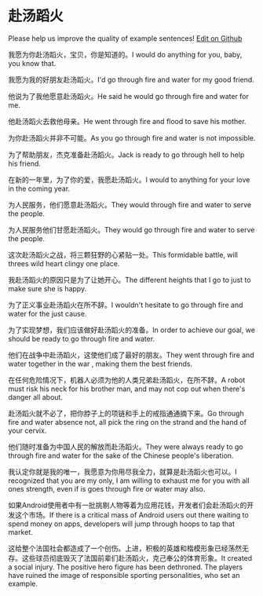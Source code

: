 # 赴汤蹈火

Please help us improve the quality of example sentences! [Edit on Github](https://github.com/jiyushe/jiyu-example-sentence-source/blob/main/chinese/futangdaohuo.md)

<p><span class="chinese">我愿为你赴汤蹈火，宝贝，你是知道的。</span><span class="english">I would do anything for you, baby, you know that.</span></p>

<p><span class="chinese">我愿为我的好朋友赴汤蹈火。</span><span class="english">I'd go through fire and water for my good friend.</span></p>

<p><span class="chinese">他说为了我他愿意赴汤蹈火。</span><span class="english">He said he would go through fire and water for me.</span></p>

<p><span class="chinese">他赴汤蹈火去救他母亲。</span><span class="english">He went through fire and flood to save his mother.</span></p>

<p><span class="chinese">为你赴汤蹈火并非不可能。</span><span class="english">As you go through fire and water is not impossible.</span></p>

<p><span class="chinese">为了帮助朋友，杰克准备赴汤蹈火。</span><span class="english">Jack is ready to go through hell to help his friend.</span></p>

<p><span class="chinese">在新的一年里，为了你的爱，我愿赴汤蹈火。</span><span class="english">I would to anything for your love in the coming year.</span></p>

<p><span class="chinese">为人民服务，他们愿意赴汤蹈火。</span><span class="english">They would through fire and water to serve the people.</span></p>

<p><span class="chinese">为人民服务他们甘愿赴汤蹈火。</span><span class="english">They would go through fire and water to serve the people.</span></p>

<p><span class="chinese">这次赴汤蹈火之战，将三颗狂野的心紧贴一处。</span><span class="english">This formidable battle, will threes wild heart clingy one place.</span></p>

<p><span class="chinese">我赴汤蹈火的原因只是为了让她开心。</span><span class="english">The different heights that I go to just to make sure she is happy.</span></p>

<p><span class="chinese">为了正义事业赴汤蹈火在所不辞。</span><span class="english">I wouldn't hesitate to go through fire and water for the just cause.</span></p>

<p><span class="chinese">为了实现梦想，我们应该做好赴汤蹈火的准备。</span><span class="english">In order to achieve our goal, we should be ready to go through fire and water.</span></p>

<p><span class="chinese">他们在战争中赴汤蹈火，这使他们成了最好的朋友。</span><span class="english">They went through fire and water together in the war , making them the best friends.</span></p>

<p><span class="chinese">在任何危险情况下，机器人必须为他的人类兄弟赴汤蹈火，在所不辞。</span><span class="english">A robot must risk his neck for his brother man, and may not cop out when there's danger all about.</span></p>

<p><span class="chinese">赴汤蹈火就不必了，把你脖子上的项链和手上的戒指通通摘下来。</span><span class="english">Go through fire and water absence not, all pick the ring on the strand and the hand of your cervix.</span></p>

<p><span class="chinese">他们随时准备为中国人民的解放而赴汤蹈火。</span><span class="english">They were always ready to go through fire and water for the sake of the Chinese people's liberation.</span></p>

<p><span class="chinese">我认定你就是我的唯一，我愿意为你用尽我全力，就算是赴汤蹈火也可以。</span><span class="english">I recognized that you are my only, I am willing to exhaust me for you with all ones strength, even if is goes through fire or water may also.</span></p>

<p><span class="chinese">如果Android使用者中有一批挑剔人物等着为应用花钱，开发者们会赴汤蹈火的开发这个市场。</span><span class="english">If there is a critical mass of Android users out there waiting to spend money on apps, developers will jump through hoops to tap that market.</span></p>

<p><span class="chinese">这给整个法国社会都造成了一个创伤。上进，积极的英雄和楷模形象已经荡然无存。这些球员彻底毁灭了法国前辈们赴汤蹈火，克己奉公的体育形象。</span><span class="english">It created a social injury. The positive hero figure has been dethroned. The players have ruined the image of responsible sporting personalities, who set an example.</span></p>


